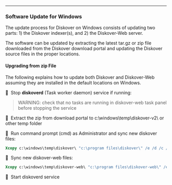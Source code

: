 ___
### Software Update for Windows

The update process for Diskover on Windows consists of updating two parts: 1) the Diskover indexer(s), and 2) the Diskover-Web server.

The software can be updated by extracting the latest tar.gz or zip file downloaded from the Diskover download portal and updating the Diskover source files in the proper locations.

#### Upgrading from zip File

The following explains how to update both Diskover and Diskover-Web assuming they are installed in the default locations on Windows.

🔴 &nbsp;Stop **diskoverd** (Task worker daemon) service if running:
>WARNING: check that no tasks are running in diskover-web task panel before stopping the service

🔴 &nbsp;Extract the zip from download portal to c:\windows\temp\diskover-v2\ or other temp folder

🔴 &nbsp;Run command prompt (cmd) as Administrator and sync new diskover files:

```cmd
Xcopy c:\windows\temp\diskover\ "c:\program files\diskover\" /e /d /c /y
```

🔴 &nbsp;Sync new diskover-web files:
```cmd
Xcopy c:\windows\temp\diskover-web\ "c:\program files\diskover-web\" /e /d /c /y
```

🔴 &nbsp;Start diskoverd service
